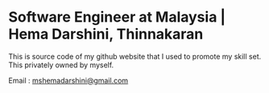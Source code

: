 # Software Engineer at Malaysia | Hema Darshini, Thinnakaran 
This is source code of my github website that I used to promote my skill set. 
This privately owned by myself. 

Email : mshemadarshini@gmail.com 

